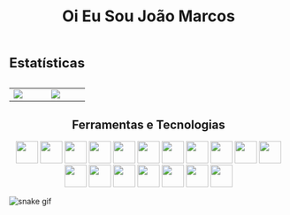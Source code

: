 <h1 align="center">Oi Eu Sou João Marcos</h1>

<table>
    <caption> <h2 align="center"> Estatísticas </h2> </caption>
  <tr>
    <td>
      <picture>
        <source
          srcset="https://github-readme-stats.vercel.app/api?username=JM7087&show_icons=true&theme=tokyonight"
          media="(prefers-color-scheme: dark)"
        />
        <source
          srcset="https://github-readme-stats.vercel.app/api?username=JM7087&show_icons=true"
          media="(prefers-color-scheme: light), (prefers-color-scheme: no-preference)"
        />
        <img src="https://github-readme-stats.vercel.app/api?username=JM7087&show_icons=true" />
      </picture>
    </td>
    <td>
     <img  src="https://github-readme-stats.vercel.app/api/top-langs/?username=JM7087&layout=compact&langs_count=10&custom_title=Linguagens%20Mais%20Usadas&hide_progress=false&theme=tokyonight"/>
    </td>
  </tr>
</table>

<h2 align="center">Ferramentas e Tecnologias</h2>

<div align="center">
  
<img loading="lazy" src="https://cdn.jsdelivr.net/gh/devicons/devicon/icons/php/php-original.svg" width="40" height="40"/>
<img loading="lazy" src="https://cdn.jsdelivr.net/gh/devicons/devicon/icons/html5/html5-original-wordmark.svg" width="40" height="40"/>
<img loading="lazy" src="https://cdn.jsdelivr.net/gh/devicons/devicon/icons/css3/css3-original-wordmark.svg" width="40" height="40"/>
<img loading="lazy" src="https://cdn.jsdelivr.net/gh/devicons/devicon/icons/javascript/javascript-original.svg" width="40" height="40"/>
<img loading="lazy" src="https://cdn.jsdelivr.net/gh/devicons/devicon@latest/icons/laravel/laravel-original-wordmark.svg" width="40" height="40"/>
<img loading="lazy" src="https://cdn.jsdelivr.net/gh/devicons/devicon/icons/vuejs/vuejs-original-wordmark.svg" width="40" height="40"/>
<img loading="lazy" src="https://cdn.jsdelivr.net/gh/devicons/devicon/icons/docker/docker-original-wordmark.svg" width="40" height="40"/>
<img loading="lazy" src="https://cdn.jsdelivr.net/gh/devicons/devicon/icons/git/git-original.svg" width="40" height="40"/>
<img loading="lazy" src="https://cdn.jsdelivr.net/gh/devicons/devicon/icons/mysql/mysql-original-wordmark.svg" width="40" height="40"/>
<img loading="lazy" src="https://cdn.jsdelivr.net/gh/devicons/devicon/icons/composer/composer-original.svg" width="40" height="40"/>
<img loading="lazy" src="https://cdn.jsdelivr.net/gh/devicons/devicon/icons/postgresql/postgresql-original-wordmark.svg" width="40" height="40"/>
<img loading="lazy" src="https://cdn.jsdelivr.net/gh/devicons/devicon/icons/android/android-original.svg" width="40" height="40"/>
<img loading="lazy" src="https://cdn.jsdelivr.net/gh/devicons/devicon/icons/java/java-original-wordmark.svg" width="40" height="40"/>
<img loading="lazy" src="https://cdn.jsdelivr.net/gh/devicons/devicon/icons/csharp/csharp-original.svg" width="40" height="40"/>
<img loading="lazy" src="https://cdn.jsdelivr.net/gh/devicons/devicon/icons/vscode/vscode-original-wordmark.svg" width="40" height="40"/>
<img loading="lazy" src="https://cdn.jsdelivr.net/gh/devicons/devicon/icons/nodejs/nodejs-original-wordmark.svg" width="40" height="40"/>
<img loading="lazy" src="https://cdn.jsdelivr.net/gh/devicons/devicon/icons/bootstrap/bootstrap-original-wordmark.svg" width="40" height="40"/>
<img loading="lazy" src="https://cdn.jsdelivr.net/gh/devicons/devicon/icons/python/python-original-wordmark.svg" width="40" height="40"/>

</div>

![snake gif](https://github.com/JM7087/JM7087/blob/output/github-contribution-grid-snake.gif)
